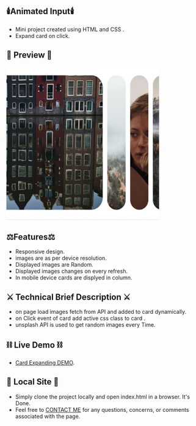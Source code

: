 ## :candle:Animated Input:candle:

- Mini project created using HTML and CSS .
- Expand card on click.

## 🌱 Preview 🌱

<img src="https://raw.githubusercontent.com/Chavda2772/card-expanding/main/images/Expanding_cards-min.jpg" alt="Card Exapnd Image" width="400" height="400" />

## :balance_scale:Features:balance_scale:

- Responsive design.
- images are as per device resolution.
- Displayed images are Random.
- Displayed images changes on every refresh.
- In mobile device cards are displyed in column.

## :crossed_swords: Technical Brief Description :crossed_swords:

- on page load images fetch from API and added to card dynamically.
- on Click event of card add active css class to card .
- unsplash API is used to get random images every Time.

## :chains: Live Demo :chains:

- [Card Expanding DEMO](http://maheshchavda.ml/projects/cardExpanding/index.html).

## 💬 Local Site 💬

- Simply clone the project locally and open index.html in a browser. It's Done.
- Feel free to <a href="mailto:Chavdamahesh2772@gmail.com">CONTACT ME</a> for any questions, concerns, or comments associated with the page.
